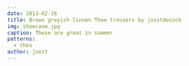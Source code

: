 ```yaml
---
date: 2013-02-16
title: Brown greyish linnen Theo trousers by joostdecock
img: showcase.jpg
caption: These are great in summer
patterns:
  - theo
author: joost
---
```


